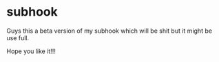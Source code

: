 # subhook

Guys this a beta version of my subhook which will be shit but it might be use full.

Hope you like it!!!
